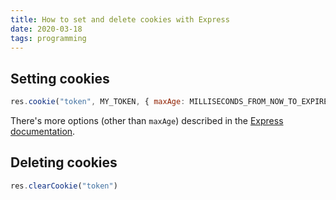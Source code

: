 ```yaml
---
title: How to set and delete cookies with Express
date: 2020-03-18
tags: programming
---
```

## Setting cookies

```jsx
res.cookie("token", MY_TOKEN, { maxAge: MILLISECONDS_FROM_NOW_TO_EXPIRE })
```

There's more options (other than `maxAge`) described in the [Express documentation](https://expressjs.com/en/api.html#res.cookie). 

## Deleting cookies

```jsx
res.clearCookie("token")
```
